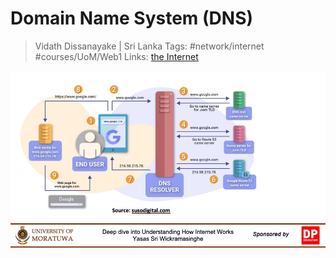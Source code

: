 # Domain Name System (DNS)

> Vidath Dissanayake | Sri Lanka
> Tags: #network/internet #courses/UoM/Web1 
> Links: [the Internet](the%20Internet.md)

![how dns works](assets/images/how%20dns%20works.png)